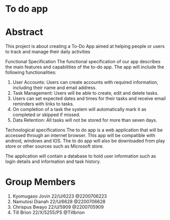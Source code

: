 # To do app

# Abstract
This project is about creating a To-Do App aimed at helping people or users to track and manage their daily activities 

Functional Specification
The functional specification of our app describes the main features and capabilities of the to-do app. The app will include the following functionalities: 
1. User Accounts: Users can create accounts with required information, including their name and email address.
2. Task Management: Users will be able to create, edit and delete tasks.
3. Users can set expected dates and times for their tasks and receive email reminders with links to tasks.
4. On completion of a task the system will automatically mark it as completed or skipped if missed.
5. Data Retention: All tasks will not be stored for more than seven days.


Technological specifications
The to do app is a web application that will be accessed through an internet browser. This app will be compatible with android, windows and IOS. The to do app will also be downloaded from play store or other sources such as Microsoft store.

The application will contain a database to hold user information such as login details and information and task history.


# Group Members
1. Kyomugaso Jovin   22/U/6223           @2200706223
2. Namutosi Dianah   22/U/6628           @2200706628    
3. Chrispus Bwayo    22/U/5909           @2200705909
4. Till Brion        22/X/5255/PS        @Tillbrion


